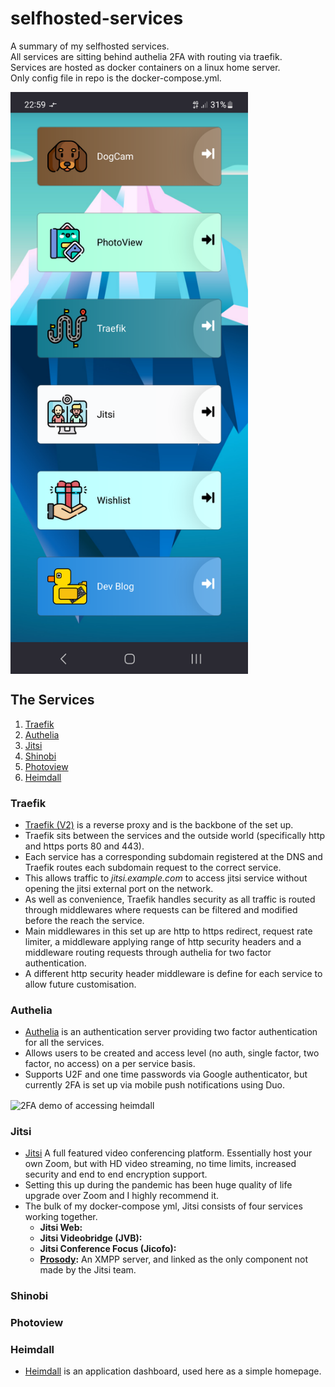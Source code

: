 # selfhosted-services
A summary of my selfhosted services.<br />
All services are sitting behind authelia 2FA with routing via traefik.<br />
Services are hosted as docker containers on a linux home server.<br />
Only config file in repo is the docker-compose.yml.<br />

<p align="Left">
<img align="center" src="/images/heimdallScreenshot.png" alt="Hosted services" width="380"><br \>
</p>

## The Services
1. [Traefik](#traefik)
2. [Authelia](#authelia)
3. [Jitsi](#jitsi)
4. [Shinobi](#shinobi)
5. [Photoview](#photoview)
6. [Heimdall](#heimdall)

### Traefik
- [Traefik (V2)](https://github.com/traefik/traefik#readme) is a reverse proxy and is the backbone of the set up. <br />
- Traefik sits between the services and the outside world (specifically http and https ports 80 and 443).<br />
- Each service has a corresponding subdomain registered at the DNS and Traefik routes each subdomain request to the correct service.<br />
- This allows traffic to *jitsi.example.com* to access jitsi service without opening the jitsi external port on the network.<br />
- As well as convenience, Traefik handles security as all traffic is routed through middlewares where requests can be filtered and modified before the reach the service.<br />
- Main middlewares in this set up are http to https redirect, request rate limiter, a middleware applying range of http security headers and a middleware routing requests through authelia for two factor authentication.<br />
- A different http security header middleware is define for each service to allow future customisation.

### Authelia
- [Authelia](https://github.com/authelia/authelia#readme) is an authentication server providing two factor authentication for all the services.
- Allows users to be created and access level (no auth, single factor, two factor, no access) on a per service basis.
- Supports U2F and one time passwords via Google authenticator, but currently 2FA is set up via mobile push notifications using Duo.
<p align="Left">
<img align="center" src="/images/autheliaDemo.gif" alt="2FA demo of accessing heimdall" width="380"><br \>
</p>


### Jitsi
- [Jitsi](https://github.com/jitsi/jitsi-meet#readme) A full featured video conferencing platform. Essentially host your own Zoom, but with HD video streaming, no time limits, increased security and end to end encryption support.</br> 
- Setting this up during the pandemic has been huge quality of life upgrade over Zoom and I highly recommend it. </br>
- The bulk of my docker-compose yml, Jitsi consists of four services working together. </br>
    - **Jitsi Web:**
    - **Jitsi Videobridge (JVB):**
    - **Jitsi Conference Focus (Jicofo):**
    - **[Prosody](https://github.com/prosody):** An XMPP server, and linked as the only component not made by the Jitsi team.

### Shinobi
### Photoview
### Heimdall
- [Heimdall](https://github.com/linuxserver/Heimdall#readme) is an application dashboard, used here as a simple homepage.

